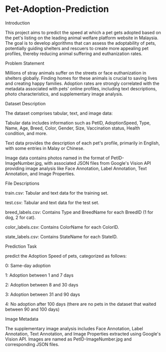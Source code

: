 # Pet-Adoption-Prediction

Introduction

This project aims to predict the speed at which a pet gets adopted based on the pet's listing on the leading animal welfare platform website in Malaysia. The goal is to develop algorithms that can assess the adoptability of pets, potentially guiding shelters and rescuers to create more appealing pet profiles, thereby reducing animal suffering and euthanization rates.

Problem Statement

Millions of stray animals suffer on the streets or face euthanization in shelters globally. Finding homes for these animals is crucial to saving lives and creating happy families. Adoption rates are strongly correlated with the metadata associated with pets' online profiles, including text descriptions, photo characteristics, and supplementary image analysis.

Dataset Description

The dataset comprises tabular, text, and image data:

Tabular data includes information such as PetID, AdoptionSpeed, Type, Name, Age, Breed, Color, Gender, Size, Vaccination status, Health condition, and more.

Text data provides the description of each pet's profile, primarily in English, with some entries in Malay or Chinese.

Image data contains photos named in the format of PetID-ImageNumber.jpg, with associated JSON files from Google's Vision API providing image analysis like Face Annotation, Label Annotation, Text Annotation, and Image Properties.

File Descriptions

train.csv: Tabular and text data for the training set.

test.csv: Tabular and text data for the test set.

breed_labels.csv: Contains Type and BreedName for each BreedID (1 for dog, 2 for cat).

color_labels.csv: Contains ColorName for each ColorID.

state_labels.csv: Contains StateName for each StateID.

Prediction Task

predict the Adoption Speed of pets, categorized as follows:

0: Same-day adoption

1: Adoption between 1 and 7 days

2: Adoption between 8 and 30 days

3: Adoption between 31 and 90 days

4: No adoption after 100 days (there are no pets in the dataset that waited between 90 and 100 days)

Image Metadata

The supplementary image analysis includes Face Annotation, Label Annotation, Text Annotation, and Image Properties extracted using Google's Vision API. Images are named as PetID-ImageNumber.jpg and corresponding JSON files.
